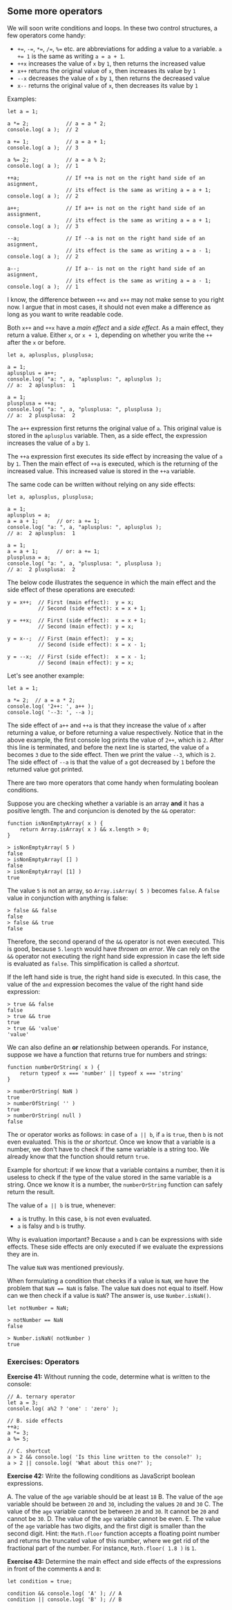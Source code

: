 ## Some more operators

We will soon write conditions and loops. In these two control structures, a few operators come handy:

- `+=`, `-=`, `*=`, `/=`, `%=` etc. are abbreviations for adding a value to a variable. `a += 1` is the same as writing `a = a + 1`.
- `++x` increases the value of `x` by `1`, then returns the increased value
- `x++` returns the original value of `x`, then increases its value by `1`
- `--x` decreases the value of `x` by `1`, then returns the decreased value
- `x--` returns the original value of `x`, then decreases its value by `1`

Examples:

```
let a = 1;

a *= 2;            // a = a * 2;
console.log( a );  // 2

a += 1;            // a = a + 1;
console.log( a );  // 3

a %= 2;            // a = a % 2;
console.log( a );  // 1

++a;               // If ++a is not on the right hand side of an asignment,
                   // its effect is the same as writing a = a + 1;
console.log( a );  // 2

a++;               // If a++ is not on the right hand side of an assignment,
                   // its effect is the same as writing a = a + 1;
console.log( a );  // 3

--a;               // If --a is not on the right hand side of an asignment,
                   // its effect is the same as writing a = a - 1;
console.log( a );  // 2

a--;               // If a-- is not on the right hand side of an asignment,
                   // its effect is the same as writing a = a - 1;
console.log( a );  // 1
```

I know, the difference between `++x` and `x++` may not make sense to you right now. I argue that in most cases, it should not even make a difference as long as you want to write readable code.

Both `x++` and `++x` have a *main effect* and a *side effect*. As a main effect, they return a value. Either `x`, or `x + 1`, depending on whether you write the `++` after the `x` or before.

```
let a, aplusplus, plusplusa;

a = 1;
aplusplus = a++;
console.log( "a: ", a, "aplusplus: ", aplusplus );
// a:  2 aplusplus:  1

a = 1;
plusplusa = ++a;
console.log( "a: ", a, "plusplusa: ", plusplusa );
// a:  2 plusplusa:  2
```

The `a++` expression first returns the original value of `a`. This original value is stored in the `aplusplus` variable. Then, as a side effect, the expression increases the value of `a` by `1`.

The `++a` expression first executes its side effect by increasing the value of `a` by `1`. Then the main effect of `++a` is executed, which is the returning of the increased value. This increased value is stored in the `++a` variable.

The same code can be written without relying on any side effects:

```
let a, aplusplus, plusplusa;

a = 1;
aplusplus = a;
a = a + 1;      // or: a += 1;
console.log( "a: ", a, "aplusplus: ", aplusplus );
// a:  2 aplusplus:  1

a = 1;
a = a + 1;      // or: a += 1;
plusplusa = a;
console.log( "a: ", a, "plusplusa: ", plusplusa );
// a:  2 plusplusa:  2
```
The below code illustrates the sequence in which the main effect and the side effect of these operations are executed:

```
y = x++;  // First (main effect):  y = x;
          // Second (side effect): x = x + 1;

y = ++x;  // First (side effect):  x = x + 1;
          // Second (main effect): y = x;

y = x--;  // First (main effect):  y = x;
          // Second (side effect): x = x - 1;

y = --x;  // First (side effect):  x = x - 1;
          // Second (main effect): y = x;
```

Let's see another example:

```
let a = 1;

a *= 2;  // a = a * 2;
console.log( '2++: ', a++ );
console.log( '--3: ', --a );
```

The side effect of `a++` and `++a` is that they increase the value of `x` after returning a value, or before returning a value respectively. Notice that in the above example, the first console log prints the value of `2++`, which is `2`. After this line is terminated, and before the next line is started, the value of `a` becomes `3` due to the side effect. Then we print the value `--3`, which is `2`. The side effect of `--a` is that the value of `a` got decreased by `1` before the returned value got printed.

There are two more operators that come handy when formulating boolean conditions.

Suppose you are checking whether a variable is an array **and** it has a positive length. The and conjuncion is denoted by the `&&` operator:

```
function isNonEmptyArray( x ) {
    return Array.isArray( x ) && x.length > 0;
}

> isNonEmptyArray( 5 )
false
> isNonEmptyArray( [] )
false
> isNonEmptyArray( [1] )
true
```

The value `5` is not an array, so `Array.isArray( 5 )` becomes `false`. A `false` value in conjunction with anything is false:

```
> false && false
false
> false && true
false
```

Therefore, the second operand of the `&&` operator is not even executed. This is good, because `5.length` would have *thrown an error*. We can rely on the `&&` operator not executing the right hand side expression in case the left side is evaluated as `false`. This simplification is called a *shortcut*.

If the left hand side is true, the right hand side is executed. In this case, the value of the `and` expression becomes the value of the right hand side expression:

```
> true && false
false
> true && true
true
> true && 'value'
'value'
```

We can also define an **or** relationship between operands. For instance, suppose we have a function that returns true for numbers and strings:

```
function numberOrString( x ) {
    return typeof x === 'number' || typeof x === 'string'
}

> numberOrString( NaN )
true
> numberOfString( '' )
true
> numberOrString( null )
false
```

The or operator works as follows: in case of `a || b`, if `a` is `true`, then `b` is not even evaluated. This is the *or shortcut*. Once we know that a variable is a number, we don't have to check if the same variable is a string too. We already know that the function should return `true`.

Example for shortcut: if we know that a variable contains a number, then it is useless to check if the type of the value stored in the same variable is a string. Once we know it is a number, the `numberOrString` function can safely return the result.

The value of `a || b` is true, whenever:

- `a` is truthy. In this case, `b` is not even evaluated.
- `a` is falsy and `b` is truthy.

Why is evaluation important? Because `a` and `b` can be expressions with side effects. These side effects are only executed if we evaluate the expressions they are in.

The value `NaN` was mentioned previously.

When formulating a condition that checks if a value is `NaN`, we have the problem that `NaN == NaN` is false. The value `NaN` does not equal to itself. How can we then check if a value is `NaN`? The answer is, use `Number.isNaN()`.

```
let notNumber = NaN;

> notNumber == NaN
false

> Number.isNaN( notNumber )
true
```

### Exercises: Operators

**Exercise 41:** Without running the code, determine what is written to the console:

```
// A. ternary operator
let a = 3;
console.log( a%2 ? 'one' : 'zero' );

// B. side effects
++a;
a *= 3;
a %= 5;

// C. shortcut
a > 2 && console.log( 'Is this line written to the console?' );
a > 2 || console.log( 'What about this one?' );
```

**Exercise 42:** Write the following conditions as JavaScript boolean expressions.

A. The value of the `age` variable should be at least `18`
B. The value of the `age` variable should be between `20` and `30`, including the values `20` and `30`
C. The value of the `age` variable cannot be between `20` and `30`. It cannot be `20` and cannot be `30`.
D. The value of the `age` variable cannot be even.
E. The value of the `age` variable has two digits, and the first digit is smaller than the second digit. Hint: the `Math.floor` function accepts a floating point number and returns the truncated value of this number, where we get rid of the fractional part of the number. For instance, `Math.floor( 1.8 )` is `1`.

**Exercise 43:** Determine the main effect and side effects of the expressions in front of the comments `A` and `B`:

```
let condition = true;

condition && console.log( 'A' ); // A
condition || console.log( 'B' ); // B
```
